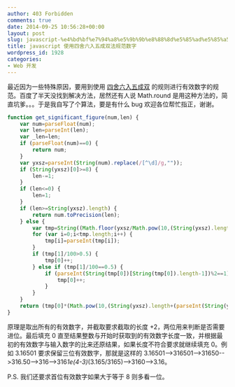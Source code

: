 ```yaml
---
author: 403 Forbidden
comments: true
date: 2014-09-25 10:56:28+00:00
layout: post
slug: javascript-%e4%bd%bf%e7%94%a8%e5%9b%9b%e8%88%8d%e5%85%ad%e5%85%a5%e4%ba%94%e6%88%90%e5%8f%8c%e6%b3%95%e8%a7%84%e8%8c%83%e6%95%b0%e5%ad%97
title: javascript 使用四舍六入五成双法规范数字
wordpress_id: 1928
categories:
- Web 开发
---
```

最近因为一些特殊原因，要用到使用 [四舍六入五成双](http://baike.baidu.com/view/1245064.htm) 的规则进行有效数字的规范。百度了半天没找到解决方法，居然还有人说 Math.round 是用这种方法的，简直坑爹。。。于是我自写了个算法，要是有什么 bug 欢迎各位帮忙指正，谢谢。
```js
function get_significant_figure(num,len) {
    var num=parseFloat(num);
    var len=parseInt(len);
    var _len=len;
    if (parseFloat(num)==0) {
        return num;
    }
    var yxsz=parseInt(String(num).replace(/[^\d]/g,""));
    if (String(yxsz)[0]>=8) {
        len-=1;
    }
    if (len<=0) {
        len=1;
    }
    if (len>=String(yxsz).length) {
        return num.toPrecision(len);
    } else {
        var tmp=String((Math.floor(yxsz/Math.pow(10,(String(yxsz).length-len))*100)/100).toFixed(2)).split(".");
        for (var i=0;i<tmp.length;i++) {
            tmp[i]=parseInt(tmp[i]);
        }
        if (tmp[1]/100>0.5) {
            tmp[0]++;
        } else if (tmp[1]/100==0.5) {
            if (parseInt(String(tmp[0])[String(tmp[0]).length-1])%2==1) {
                tmp[0]++;
            }
        }
    }
    return (tmp[0]*(Math.pow(10,(String(yxsz).length+(parseInt(String(yxsz)[0])>=8?1:0)-String(tmp[0]).length)))*(num/yxsz)).toPrecision(_len);
}
```

原理是取出所有的有效数字，并截取要求截取的长度 +2，两位用来判断是否需要进位。最后填充 0 直至结果整数与开始时获取到的有效数字长度一致，并根据最初的有效数字与输入数字的比来还原结果，如果长度不符合要求就继续填充 0。例如 3.16501 要求保留三位有效数字，那就是这样的 3.16501-->316501-->31650-->316.50-->316-->316*1e(4-3)*(3.165/3165)-->3160-->3.16。

P.S. 我们还要求首位有效数字如果大于等于 8 则多看一位。
